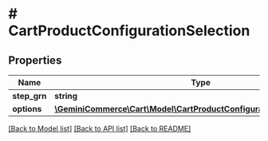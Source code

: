 # # CartProductConfigurationSelection


## Properties 


Name | Type | Description | Notes
------------ | ------------- | ------------- | -------------
**step_grn**| **string** |   | [optional]
**options**| [**\GeminiCommerce\Cart\Model\CartProductConfigurationSelectionOption[]**](CartProductConfigurationSelectionOption.md) |   | [optional]


[[Back to Model list]](../../README.md#models) [[Back to API list]](../../README.md#endpoints) [[Back to README]](../../README.md)

